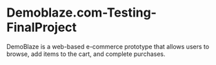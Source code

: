 # Demoblaze.com-Testing-FinalProject
DemoBlaze is a web-based e-commerce prototype that allows users to browse, add items to the cart, and complete purchases.
